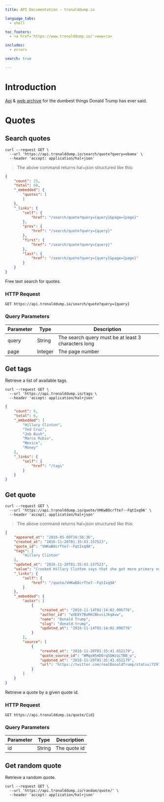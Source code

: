 ```yaml
---
title: API Documentation - tronalddump.io

language_tabs:
  - shell

toc_footers:
  - <a href='https://www.tronalddump.io/'>www</a>

includes:
  - errors

search: true

---
```


# Introduction

[Api](https://api.tronalddump.io) & [web archive](https://www.tronalddump.io) for the dumbest things Donald Trump has ever said.

# Quotes

## Search quotes

```shell
curl --request GET \
  --url 'https://api.tronalddump.io/search/quote?query=obama' \
  --header 'accept: application/hal+json'
```

> The above command returns hal+json structured like this:

```json
{
	"count": 25,
	"total": 68,
	"_embedded": {
		"quotes": [
		]
	},
	"_links": {
		"self": {
			"href": "/search/quote?query={query}&page={page}"
		},
		"prev": {
			"href": "/search/quote?query={query}"
		},
		"first": {
			"href": "/search/quote?query={query}"
		},
		"last": {
			"href": "/search/quote?query={query}&page={page}"
		}
	}
}
```


Free text search for quotes.

### HTTP Request

`GET https://api.tronalddump.io/search/quote?query={query}`

### Query Parameters

Parameter | Type | Description
--------- | ------- | -----------
query | String | The search query must be at least 3 characters long
page | Integer | The page number

## Get tags

Retrieve a list of available tags.

```shell
curl --request GET \
  --url 'https://api.tronalddump.io/tags \
  --header 'accept: application/hal+json'
```

```json
{
	"count": 6,
	"total": 6,
	"_embedded": [
		"Hillary Clinton",
		"Ted Cruz",
		"Jeb Bush",
		"Marco Rubio",
		"Mexico",
		"Money"
	],
	"_links": {
		"self": {
			"href": "/tags"
		}
	}
}
```

## Get quote

```shell
curl --request GET \
  --url 'https://api.tronalddump.io/quote/VHKwB8crTte7--FqtIxq9A' \
  --header 'accept: application/hal+json'
```
> The above command returns hal+json structured like this:

```json
{
	"appeared_at": "2016-05-09T16:56:36",
	"created_at": "2016-11-20T01:35:43.157523",
	"quote_id": "VHKwB8crTte7--FqtIxq9A",
	"tags": [
		"Hillary Clinton"
	],
	"updated_at": "2016-11-20T01:35:43.157523",
	"value": "Crooked Hillary Clinton says that she got more primary votes than Donald Trump. But I had 17 people to beat—she had one!",
	"_links": {
		"self": {
			"href": "/quote/VHKwB8crTte7--FqtIxq9A"
		}
	},
	"_embedded": {
		"autor": [
			{
				"created_at": "2016-11-14T01:14:02.096776",
				"author_id": "wVE8Y7BoRKCBkxs1JkqAvw",
				"name": "Donald Trump",
				"slug": "donald-trump",
				"updated_at": "2016-11-14T01:14:02.096776"
			}
		],
		"source": [
			{
				"created_at": "2016-11-20T01:35:41.652179",
				"quote_source_id": "WMqsW5mDQrqSbWzqiTBB_w",
				"updated_at": "2016-11-20T01:35:41.652179",
				"url": "https://twitter.com/realDonaldTrump/status/729716712124362754"
			}
		]
	}
}
```

Retrieve a quote by a given quote id.

### HTTP Request

`GET https://api.tronalddump.io/quote/{id}`

### Query Parameters

Parameter | Type | Description
--------- | ------- | -----------
id | String | The quote id

## Get random quote

Retrieve a random quote.

```shell
curl --request GET \
  --url 'https://api.tronalddump.io/random/quote/' \
  --header 'accept: application/hal+json'
```

